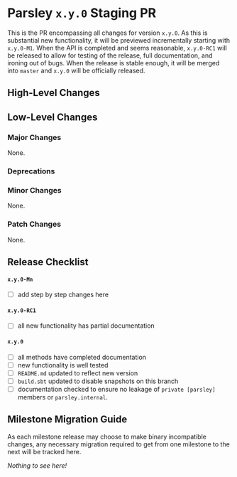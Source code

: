 <!-- Throughout this template, replace `x` and `y` with the relevant info -->
# Parsley `x.y.0` Staging PR
This is the PR encompassing all changes for version `x.y.0`. As this is substantial new functionality, it will be previewed incrementally starting with `x.y.0-M1`. When the API is completed and seems reasonable, `x.y.0-RC1` will be released to allow for testing of the release, full documentation, and ironing out of bugs. When the release is stable enough, it will be merged into `master` and `x.y.0` will be officially released.

## High-Level Changes
<!-- What is the _aim_ of this release? -->

## Low-Level Changes
<!-- Delete this if this is a minor change -->
### Major Changes
None.

<!-- Delete this if not relevant: includes future deprecation and enforced deprecation -->
### Deprecations

### Minor Changes
None.

### Patch Changes
None.

<!-- Optionally -->
<!--
### Internal Changes
None.
-->

## Release Checklist
#### `x.y.0-Mn`
* [ ] add step by step changes here

#### `x.y.0-RC1`
* [ ] all new functionality has partial documentation

#### `x.y.0`
* [ ] all methods have completed documentation
* [ ] new functionality is well tested
* [ ] `README.md` updated to reflect new version
* [ ] `build.sbt` updated to disable snapshots on this branch
* [ ] documentation checked to ensure no leakage of `private [parsley]` members or `parsley.internal`.

## Milestone Migration Guide
As each milestone release may choose to make binary incompatible changes, any necessary migration required to get from one milestone to the next will be tracked here.

<!-- Remove this when the first milestone is ready: if this is a MAJOR release then provide migration from latest-release, and "No changes required" for MINOR releases. -->
_Nothing to see here!_
<!--
| From | To | Necessary Changes |
|:----:|:--:|-------------------|
| `<previous-version>` | `x.y.0-M1` | <see above> |
-->
